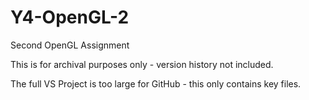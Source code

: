 # Y4-OpenGL-2
Second OpenGL Assignment

This is for archival purposes only - version history not included.


The full VS Project is too large for GitHub - this only contains key files.
